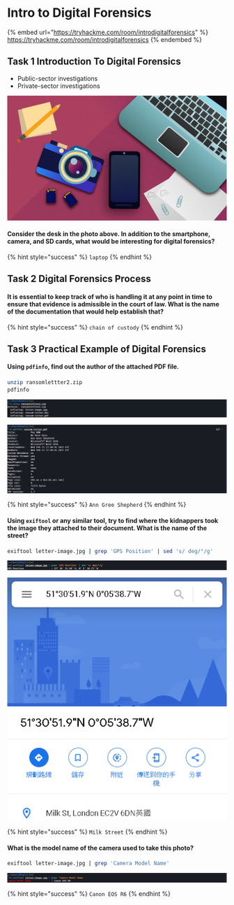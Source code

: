 # Intro to Digital Forensics

{% embed url="https://tryhackme.com/room/introdigitalforensics" %}
https://tryhackme.com/room/introdigitalforensics
{% endembed %}

## Task 1 Introduction To Digital Forensics

* Public-sector investigations
* Private-sector investigations

![](<../../.gitbook/assets/image (4) (1).png>)

#### Consider the desk in the photo above. In addition to the smartphone, camera, and SD cards, what would be interesting for digital forensics?

{% hint style="success" %}
`laptop`
{% endhint %}

## Task 2 Digital Forensics Process

#### It is essential to keep track of who is handling it at any point in time to ensure that evidence is admissible in the court of law. What is the name of the documentation that would help establish that?

{% hint style="success" %}
`chain of custody`
{% endhint %}

## Task 3 Practical Example of Digital Forensics

#### Using `pdfinfo`, find out the author of the attached PDF file.

```bash
unzip ransomlettter2.zip
pdfinfo 
```

![](<../../.gitbook/assets/Screenshot from 2022-03-30 05-32-37.png>)

![](<../../.gitbook/assets/Screenshot from 2022-03-30 05-40-01.png>)

{% hint style="success" %}
`Ann Gree Shepherd`
{% endhint %}

#### Using `exiftool` or any similar tool, try to find where the kidnappers took the image they attached to their document. What is the name of the street?

```bash
exiftool letter-image.jpg | grep 'GPS Position' | sed 's/ deg/°/g'
```

![](<../../.gitbook/assets/Screenshot from 2022-03-30 05-49-19.png>)

![](<../../.gitbook/assets/Screenshot from 2022-03-30 05-53-02.png>)

{% hint style="success" %}
`Milk Street`
{% endhint %}

#### What is the model name of the camera used to take this photo?

```bash
exiftool letter-image.jpg | grep 'Camera Model Name'
```

![](<../../.gitbook/assets/Screenshot from 2022-03-30 05-52-29.png>)

{% hint style="success" %}
`Canon EOS R6`
{% endhint %}
